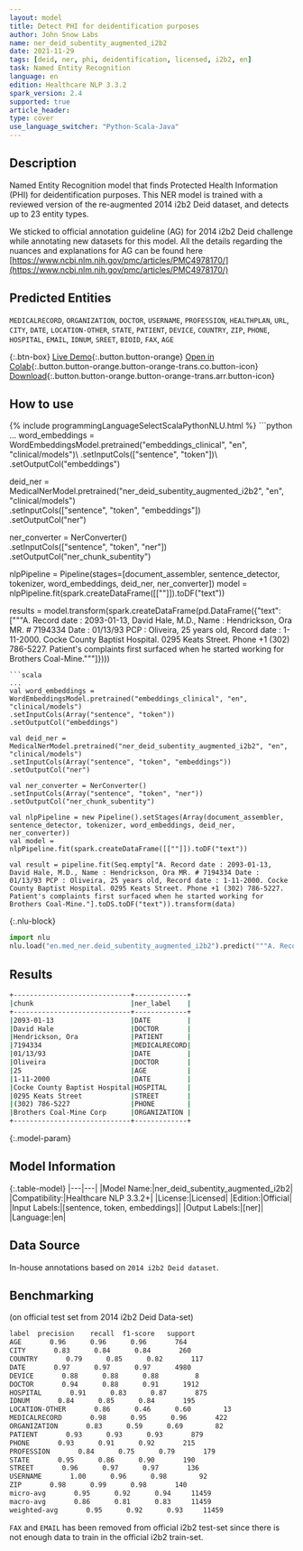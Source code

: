 ```yaml
---
layout: model
title: Detect PHI for deidentification purposes
author: John Snow Labs
name: ner_deid_subentity_augmented_i2b2
date: 2021-11-29
tags: [deid, ner, phi, deidentification, licensed, i2b2, en]
task: Named Entity Recognition
language: en
edition: Healthcare NLP 3.3.2
spark_version: 2.4
supported: true
article_header:
type: cover
use_language_switcher: "Python-Scala-Java"
---
```


## Description

Named Entity Recognition model that finds Protected Health Information (PHI) for deidentification purposes. 
This NER model is trained with a reviewed version of the re-augmented 2014 i2b2 Deid dataset, and detects up to 23 entity types.

We sticked to official annotation guideline (AG) for 2014 i2b2 Deid challenge while annotating new datasets for this model. All the details regarding the nuances and explanations for AG can be found here [https://www.ncbi.nlm.nih.gov/pmc/articles/PMC4978170/](https://www.ncbi.nlm.nih.gov/pmc/articles/PMC4978170/)

## Predicted Entities

`MEDICALRECORD`, `ORGANIZATION`, `DOCTOR`, `USERNAME`, `PROFESSION`, `HEALTHPLAN`, `URL`, `CITY`, `DATE`, `LOCATION-OTHER`, `STATE`, `PATIENT`, `DEVICE`, `COUNTRY`, `ZIP`, `PHONE`, `HOSPITAL`, `EMAIL`, `IDNUM`, `SREET`, `BIOID`, `FAX`, `AGE`

{:.btn-box}
[Live Demo](https://demo.johnsnowlabs.com/healthcare/NER_DEMOGRAPHICS/){:.button.button-orange}
[Open in Colab](https://colab.research.google.com/github/JohnSnowLabs/spark-nlp-workshop/blob/master/tutorials/Certification_Trainings/Healthcare/4.Clinical_DeIdentification.ipynb){:.button.button-orange.button-orange-trans.co.button-icon}
[Download](https://s3.amazonaws.com/auxdata.johnsnowlabs.com/clinical/models/ner_deid_subentity_augmented_i2b2_en_3.3.2_2.4_1638185564971.zip){:.button.button-orange.button-orange-trans.arr.button-icon}

## How to use



<div class="tabs-box" markdown="1">
{% include programmingLanguageSelectScalaPythonNLU.html %}
```python
...
word_embeddings = WordEmbeddingsModel.pretrained("embeddings_clinical", "en", "clinical/models")\
.setInputCols(["sentence", "token"])\
.setOutputCol("embeddings")

deid_ner = MedicalNerModel.pretrained("ner_deid_subentity_augmented_i2b2", "en", "clinical/models") \
.setInputCols(["sentence", "token", "embeddings"]) \
.setOutputCol("ner")

ner_converter = NerConverter()\
.setInputCols(["sentence", "token", "ner"])\
.setOutputCol("ner_chunk_subentity")

nlpPipeline = Pipeline(stages=[document_assembler, sentence_detector, tokenizer, word_embeddings, deid_ner, ner_converter])
model = nlpPipeline.fit(spark.createDataFrame([[""]]).toDF("text"))

results = model.transform(spark.createDataFrame(pd.DataFrame({"text": ["""A. Record date : 2093-01-13, David Hale, M.D., Name : Hendrickson, Ora MR. # 7194334 Date : 01/13/93 PCP : Oliveira, 25 years old, Record date : 1-11-2000. Cocke County Baptist Hospital. 0295 Keats Street. Phone +1 (302) 786-5227. Patient's complaints first surfaced when he started working for Brothers Coal-Mine."""]})))
```
```scala
...
val word_embeddings = WordEmbeddingsModel.pretrained("embeddings_clinical", "en", "clinical/models")
.setInputCols(Array("sentence", "token"))
.setOutputCol("embeddings")

val deid_ner = MedicalNerModel.pretrained("ner_deid_subentity_augmented_i2b2", "en", "clinical/models") 
.setInputCols(Array("sentence", "token", "embeddings")) 
.setOutputCol("ner")

val ner_converter = NerConverter()
.setInputCols(Array("sentence", "token", "ner"))
.setOutputCol("ner_chunk_subentity")

val nlpPipeline = new Pipeline().setStages(Array(document_assembler, sentence_detector, tokenizer, word_embeddings, deid_ner, ner_converter))
val model = nlpPipeline.fit(spark.createDataFrame([[""]]).toDF("text"))

val result = pipeline.fit(Seq.empty["A. Record date : 2093-01-13, David Hale, M.D., Name : Hendrickson, Ora MR. # 7194334 Date : 01/13/93 PCP : Oliveira, 25 years old, Record date : 1-11-2000. Cocke County Baptist Hospital. 0295 Keats Street. Phone +1 (302) 786-5227. Patient's complaints first surfaced when he started working for Brothers Coal-Mine."].toDS.toDF("text")).transform(data)
```


{:.nlu-block}
```python
import nlu
nlu.load("en.med_ner.deid_subentity_augmented_i2b2").predict("""A. Record date : 2093-01-13, David Hale, M.D., Name : Hendrickson, Ora MR. # 7194334 Date : 01/13/93 PCP : Oliveira, 25 years old, Record date : 1-11-2000. Cocke County Baptist Hospital. 0295 Keats Street. Phone +1 (302) 786-5227. Patient's complaints first surfaced when he started working for Brothers Coal-Mine.""")
```

</div>

## Results

```bash
+-----------------------------+-------------+
|chunk                        |ner_label    |
+-----------------------------+-------------+
|2093-01-13                   |DATE         |
|David Hale                   |DOCTOR       |
|Hendrickson, Ora             |PATIENT      |
|7194334                      |MEDICALRECORD|
|01/13/93                     |DATE         |
|Oliveira                     |DOCTOR       |
|25                           |AGE          |
|1-11-2000                    |DATE         |
|Cocke County Baptist Hospital|HOSPITAL     |
|0295 Keats Street            |STREET       |
|(302) 786-5227               |PHONE        |
|Brothers Coal-Mine Corp      |ORGANIZATION |
+-----------------------------+-------------+
```

{:.model-param}
## Model Information

{:.table-model}
|---|---|
|Model Name:|ner_deid_subentity_augmented_i2b2|
|Compatibility:|Healthcare NLP 3.3.2+|
|License:|Licensed|
|Edition:|Official|
|Input Labels:|[sentence, token, embeddings]|
|Output Labels:|[ner]|
|Language:|en|

## Data Source

In-house annotations based on `2014 i2b2 Deid dataset`.

## Benchmarking

(on official test set from 2014 i2b2 Deid Data-set)

```bash
label  precision    recall  f1-score   support
AGE       0.96      0.96      0.96       764
CITY       0.83      0.84      0.84       260
COUNTRY       0.79      0.85      0.82       117
DATE       0.97      0.97      0.97      4980
DEVICE       0.88      0.88      0.88         8
DOCTOR       0.94      0.88      0.91      1912
HOSPITAL       0.91      0.83      0.87       875
IDNUM       0.84      0.85      0.84       195
LOCATION-OTHER       0.86      0.46      0.60        13
MEDICALRECORD       0.98      0.95      0.96       422
ORGANIZATION       0.83      0.59      0.69        82
PATIENT       0.93      0.93      0.93       879
PHONE       0.93      0.91      0.92       215
PROFESSION       0.84      0.75      0.79       179
STATE       0.95      0.86      0.90       190
STREET       0.96      0.97      0.97       136
USERNAME       1.00      0.96      0.98        92
ZIP       0.98      0.99      0.98       140
micro-avg       0.95      0.92      0.94     11459
macro-avg       0.86      0.81      0.83     11459
weighted-avg       0.95      0.92      0.93     11459
```
`FAX` and `EMAIL` has been removed from official i2b2 test-set since there is not enough data to train in the official i2b2 train-set.
